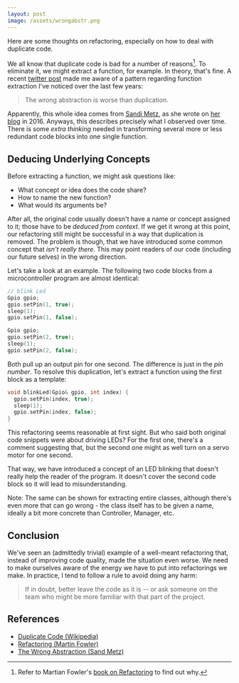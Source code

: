 ```yaml
---
layout: post
image: /assets/wrongabstr.png
---
```


Here are some thoughts on refactoring, especially on how to deal with duplicate code.

We all know that duplicate code is bad for a number of reasons[^1]. To eliminate it, we might extract a function, for example. In theory, that's fine. A recent [twitter post](https://twitter.com/Domysee/status/1057315981150875648) made me aware of a pattern regarding function extraction I've noticed over the last few years:

> The wrong abstraction is worse than duplication.

Apparently, this whole idea comes from [Sandi Metz](https://twitter.com/sandimetz), as she wrote on [her blog](https://www.sandimetz.com/blog/2016/1/20/the-wrong-abstraction) in 2016. Anyways, this describes precisely what I observed over time. There is some *extra thinking* needed in transforming several more or less redundant code blocks into one single function.

## Deducing Underlying Concepts

Before extracting a function, we might ask questions like:

- What concept or idea does the code share?
- How to name the new function?
- What would its arguments be?

After all, the original code usually doesn't have a name or concept assigned to it; those have to be *deduced from context*. If we get it wrong at this point, our refactoring still might be successful in a way that duplication is removed. The problem is though, that we have introduced some common concept that *isn't really there*. This may point readers of our code (including our future selves) in the wrong direction.

Let's take a look at an example. The following two code blocks from a microcontroller program are almost identical:

```c
// blink Led
Gpio gpio;
gpio.setPin(1, true);
sleep(1);
gpio.setPin(1, false);
```

```c
Gpio gpio;
gpio.setPin(2, true);
sleep(1);
gpio.setPin(2, false);
```

Both pull up an output pin for one second. The difference is just in the *pin number*. To resolve this duplication, let's extract a function using the first block as a template:

```c
void blinkLed(Gpio& gpio, int index) {
  gpio.setPin(index, true);
  sleep(1);
  gpio.setPin(index, false);
}
```

This refactoring seems reasonable at first sight. But who said both original code snippets were about driving LEDs? For the first one, there's a comment suggesting that, but the second one might as well turn on a servo motor for one second.

That way, we have introduced a concept of an LED blinking that doesn't really help the reader of the program. It doesn't cover the second code block so it will lead to misunderstanding.

Note: The same can be shown for extracting entire classes, although there's even more that can go wrong - the class itself has to be given a name, ideally a bit more concrete than Controller, Manager, etc.

## Conclusion

We've seen an (admittedly trivial) example of a well-meant refactoring that, instead of improving code quality, made the situation even worse. We need to make ourselves aware of the energy we have to put into refactorings we make. In practice, I tend to follow a rule to avoid doing any harm:

> If in doubt, better leave the code as it is -- or ask someone on the team who might be more familiar with that part of the project.

## References
- [Duplicate Code (Wikipedia)](https://en.wikipedia.org/wiki/Duplicate_code)
- [Refactoring (Martin Fowler)](https://martinfowler.com/books/refactoring.html)
- [The Wrong Abstraction (Sand Metz)](https://www.sandimetz.com/blog/2016/1/20/the-wrong-abstraction)

[^1]: Refer to Martian Fowler's [book on Refactoring](https://martinfowler.com/books/refactoring.html) to find out why.
